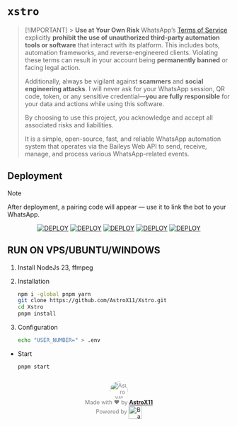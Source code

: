 # `xstro`

> [!IMPORTANT] > **Use at Your Own Risk**
> WhatsApp’s [Terms of Service](https://www.whatsapp.com/legal/terms-of-service) explicitly **prohibit the use of unauthorized third-party automation tools or software** that interact with its platform. This includes bots, automation frameworks, and reverse-engineered clients. Violating these terms can result in your account being **permanently banned** or facing legal action.
>
> Additionally, always be vigilant against **scammers** and **social engineering attacks**. I will never ask for your WhatsApp session, QR code, token, or any sensitive credential—**you are fully responsible** for your data and actions while using this software.
>
> By choosing to use this project, you acknowledge and accept all associated risks and liabilities.
>
> It is a simple, open-source, fast, and reliable WhatsApp automation system that operates via the Baileys Web API to send, receive, manage, and process various WhatsApp-related events.

## Deployment

> [!NOTE]
> After deployment, a pairing code will appear — use it to link the bot to your WhatsApp.

<!-- markdownlint-disable MD033 -->
<div align="center">
  <a href='https://www.heroku.com/deploy?template=https://github.com/AstroX11/Xstro' target="_blank"><img alt='DEPLOY' src='https://img.shields.io/badge/-Heroku-black?style=for-the-badge&logo=heroku&logoColor=white'/></a>
  <a href='https://app.koyeb.com/deploy?name=xstro&repository=AstroX11%2FXstro&branch=stable&builder=dockerfile&instance_type=free&instances_min=0&autoscaling_sleep_idle_delay=300&env%5BUSER_NUMBER%5D=' target="_blank"><img alt='DEPLOY' src='https://img.shields.io/badge/-Koyeb-black?style=for-the-badge&logo=koyeb&logoColor=white'/></a>
  <a href='https://render.com/deploy?repo=https://github.com/AstroX11/Xstro' target="_blank"><img alt='DEPLOY' src='https://img.shields.io/badge/-Render-black?style=for-the-badge&logo=render&logoColor=white'/></a>
  <a href='https://pterodactyl.io/' target="_blank"><img alt='DEPLOY' src='https://img.shields.io/badge/-Panel-black?style=for-the-badge&logo=pterodactyl&logoColor=white'/></a>
  <a href='https://replit.com/github/AstroX11/Xstro' target="_blank"><img alt='DEPLOY' src='https://img.shields.io/badge/-Replit-black?style=for-the-badge&logo=Replit&logoColor=white'/></a>
</div>
<!-- markdownlint-enable MD033 -->

## RUN ON VPS/UBUNTU/WINDOWS

1. Install NodeJs 23, ffmpeg
2. Installation

   ```bash
   npm i -global pnpm yarn
   git clone https://github.com/AstroX11/Xstro.git
   cd Xstro
   pnpm install
   ```

3. Configuration

   ```bash
   echo "USER_NUMBER=" > .env
   ```

- Start

  ```bash
  pnpm start
  ```

<!-- markdownlint-disable MD033 -->
<div align="center" style="font-size: 0.9em; color: gray; margin-top: 2em;">

  <img src="https://github.com/AstroX11.png" alt="AstroX11" width="40" height="40" style="border-radius: 50%; vertical-align: middle;"/>  
  <br/>
  Made with ❤️ by <a href="https://github.com/AstroX11" target="_blank"><strong>AstroX11</strong></a><br/>
  Powered by
  <a href="https://github.com/WhiskeySockets/Baileys" target="_blank">
    <img alt="Baileys logo" src="https://raw.githubusercontent.com/WhiskeySockets/Baileys/refs/heads/master/Media/logo.png" height="30" style="vertical-align: middle;"/>
  </a>

</div>

